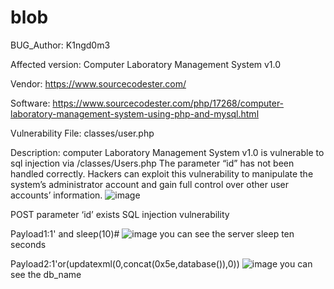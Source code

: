# blob
BUG_Author:
K1ngd0m3

Affected version:
Computer Laboratory Management System v1.0

Vendor:
https://www.sourcecodester.com/

Software:
https://www.sourcecodester.com/php/17268/computer-laboratory-management-system-using-php-and-mysql.html

Vulnerability File:
classes/user.php

Description:
computer Laboratory Management System v1.0 is vulnerable to sql injection via /classes/Users.php
The parameter “id” has not been handled correctly. Hackers can exploit this vulnerability to manipulate the system’s administrator account and gain full control over other user accounts’ information.
![image](https://github.com/adminininin/blob/assets/136336674/5a1744cb-e509-4d2a-972c-330d312bcafb)





POST parameter ‘id’ exists SQL injection vulnerability

Payload1:1' and sleep(10)#
![image](https://github.com/adminininin/blob/assets/136336674/d419484c-254b-4441-9b70-b95599a12d2a)
you can see the server sleep ten seconds

Payload2:1'or(updatexml(0,concat(0x5e,database()),0))
![image](https://github.com/adminininin/blob/assets/136336674/f9ccaa05-8542-42f8-8600-1f5128fe7e66)
you can see the db_name
